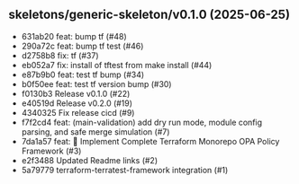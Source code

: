 ## skeletons/generic-skeleton/v0.1.0 (2025-06-25)
* 631ab20 feat: bump tf (#48)
* 290a72c feat: bump tf test (#46)
* d2758b8 fix: tf (#37)
* eb052a7 fix: install of tftest from make install (#44)
* e87b9b0 feat: test tf bump (#34)
* b0f50ee feat: test tf version bump (#30)
* f0130b3 Release v0.1.0 (#22)
* e40519d Release v0.2.0 (#19)
* 4340325 Fix release cicd (#9)
* f7f2cd4 feat: (main-validation) add dry run mode, module config parsing, and safe merge simulation (#7)
* 7da1a57 feat: 🚀 Implement Complete Terraform Monorepo OPA Policy Framework (#3)
* e2f3488 Updated Readme links (#2)
* 5a79779 terraform-terratest-framework integration (#1)
